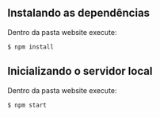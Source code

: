 ## Instalando as dependências

Dentro da pasta website execute:
```
$ npm install
```

## Inicializando o servidor local

Dentro da pasta website execute:
```
$ npm start
```


